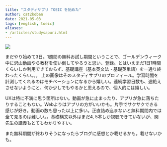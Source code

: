 ```yaml
---
title: "スタディサプリ TOEIC を始めた"
author: cat2koban
date: 2021-05-03
tags: [english, toeic]
aliases:
- /articles/studysapuri.html
---
```


![](https://i.imgur.com/63G93uQ.png)

まだやり始めて3日。1週間の無料お試し期間ということで、ゴールデンウィーク中に沢山動画やら教材を使い倒してやろうと思い、登録。とはいえまだ1日1時間くらいしか利用できておらず、基礎講座（基本英文法・基礎英単語）を一通り終わったくらい。。。
上の画像はそのスタディサプリのプロフィール。学習時間を計測してくれるのはモチベーションになるから嬉しい。連続学習日数も、途絶えさせないようにと、何か少しでもやるかと思えるので、個人的には嬉しい。

UXは特に不満に思う箇所はない。動画が急に止まったり、アプリが急に落ちたりすることもない。Webよりはアプリの方がいいかも。片手でサクサクできる感じが好き。動画の数も思った以上に多い。正直詰め込まないと無料期間内では全て見るのは難しい。。基礎構文以外はまだ4, 5本しか視聴できていないが、関先生の講義もとてもわかりやすい。

また無料期間が終わりそうになったらブログに感想とか載せるかも。載せないかも。
